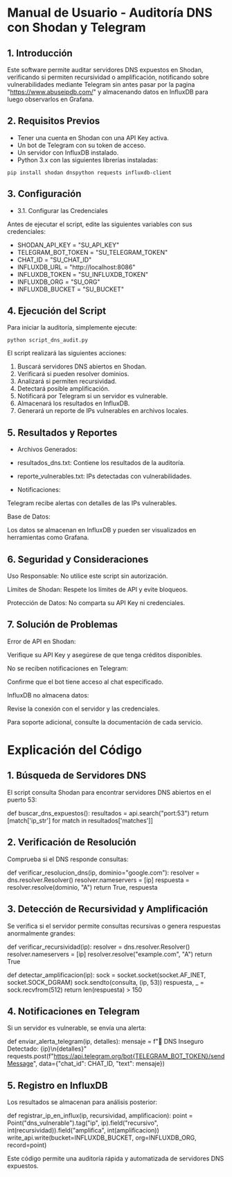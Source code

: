 # Manual de Usuario - Auditoría DNS con Shodan y Telegram

## 1. Introducción

Este software permite auditar servidores DNS expuestos en Shodan, verificando si permiten recursividad o amplificación, notificando sobre vulnerabilidades mediante Telegram sin antes pasar por la pagina "https://www.abuseipdb.com/" y almacenando datos en InfluxDB para luego observarlos en Grafana.

## 2. Requisitos Previos

* Tener una cuenta en Shodan con una API Key activa.
* Un bot de Telegram con su token de acceso.
* Un servidor con InfluxDB instalado.
* Python 3.x con las siguientes librerías instaladas:
```
pip install shodan dnspython requests influxdb-client
```
## 3. Configuración

- 3.1. Configurar las Credenciales

Antes de ejecutar el script, edite las siguientes variables con sus credenciales:

* SHODAN_API_KEY = "SU_API_KEY"
* TELEGRAM_BOT_TOKEN = "SU_TELEGRAM_TOKEN"
* CHAT_ID = "SU_CHAT_ID"
* INFLUXDB_URL = "http://localhost:8086"
* INFLUXDB_TOKEN = "SU_INFLUXDB_TOKEN"
* INFLUXDB_ORG = "SU_ORG"
* INFLUXDB_BUCKET = "SU_BUCKET"

## 4. Ejecución del Script

Para iniciar la auditoría, simplemente ejecute:
```
python script_dns_audit.py
```
El script realizará las siguientes acciones:
1. Buscará servidores DNS abiertos en Shodan.
2. Verificará si pueden resolver dominios.
3. Analizará si permiten recursividad.
4. Detectará posible amplificación.
5. Notificará por Telegram si un servidor es vulnerable.
6. Almacenará los resultados en InfluxDB.
7. Generará un reporte de IPs vulnerables en archivos locales.

## 5. Resultados y Reportes

* Archivos Generados:

- resultados_dns.txt: Contiene los resultados de la auditoría.

- reporte_vulnerables.txt: IPs detectadas con vulnerabilidades.

* Notificaciones:

Telegram recibe alertas con detalles de las IPs vulnerables.

Base de Datos:

Los datos se almacenan en InfluxDB y pueden ser visualizados en herramientas como Grafana.

## 6. Seguridad y Consideraciones

Uso Responsable: No utilice este script sin autorización.

Límites de Shodan: Respete los límites de API y evite bloqueos.

Protección de Datos: No comparta su API Key ni credenciales.

## 7. Solución de Problemas

Error de API en Shodan:

Verifique su API Key y asegúrese de que tenga créditos disponibles.

No se reciben notificaciones en Telegram:

Confirme que el bot tiene acceso al chat especificado.

InfluxDB no almacena datos:

Revise la conexión con el servidor y las credenciales.

Para soporte adicional, consulte la documentación de cada servicio.



# Explicación del Código

## 1. Búsqueda de Servidores DNS

El script consulta Shodan para encontrar servidores DNS abiertos en el puerto 53:

def buscar_dns_expuestos():
    resultados = api.search("port:53")
    return [match['ip_str'] for match in resultados['matches']]

## 2. Verificación de Resolución

Comprueba si el DNS responde consultas:

def verificar_resolucion_dns(ip, dominio="google.com"):
    resolver = dns.resolver.Resolver()
    resolver.nameservers = [ip]
    respuesta = resolver.resolve(dominio, "A")
    return True, respuesta

## 3. Detección de Recursividad y Amplificación

Se verifica si el servidor permite consultas recursivas o genera respuestas anormalmente grandes:

def verificar_recursividad(ip):
    resolver = dns.resolver.Resolver()
    resolver.nameservers = [ip]
    resolver.resolve("example.com", "A")
    return True

def detectar_amplificacion(ip):
    sock = socket.socket(socket.AF_INET, socket.SOCK_DGRAM)
    sock.sendto(consulta, (ip, 53))
    respuesta, _ = sock.recvfrom(512)
    return len(respuesta) > 150

## 4. Notificaciones en Telegram

Si un servidor es vulnerable, se envía una alerta:

def enviar_alerta_telegram(ip, detalles):
    mensaje = f"🚨 DNS Inseguro Detectado: {ip}\n{detalles}"
    requests.post(f"https://api.telegram.org/bot{TELEGRAM_BOT_TOKEN}/sendMessage", data={"chat_id": CHAT_ID, "text": mensaje})

## 5. Registro en InfluxDB

Los resultados se almacenan para análisis posterior:

def registrar_ip_en_influx(ip, recursividad, amplificacion):
    point = Point("dns_vulnerable").tag("ip", ip).field("recursivo", int(recursividad)).field("amplifica", int(amplificacion))
    write_api.write(bucket=INFLUXDB_BUCKET, org=INFLUXDB_ORG, record=point)

Este código permite una auditoría rápida y automatizada de servidores DNS expuestos.
